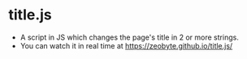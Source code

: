 # title.js
- A script in JS which changes the page's title in 2 or more strings.
- You can watch it in real time at https://zeobyte.github.io/title.js/
